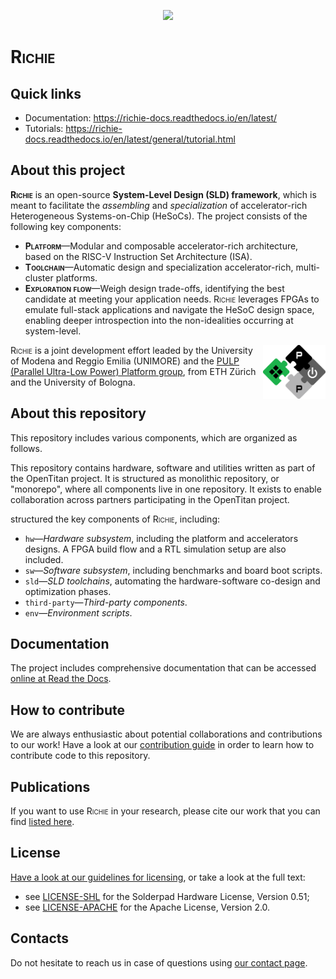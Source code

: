 <figure>
  <p align="center">
  <img
  src="https://richie-docs.readthedocs.io/en/latest/_images/richie_summary.png"
  width="750px"
  </p>
</figure>

# <span style="font-variant:small-caps;">Richie</span>

## Quick links
- Documentation: https://richie-docs.readthedocs.io/en/latest/
- Tutorials: https://richie-docs.readthedocs.io/en/latest/general/tutorial.html

## About this project
<span style="font-variant:small-caps;">**Richie**</span> is an open-source **System-Level Design (SLD) framework**, which is meant to facilitate the _assembling_ and _specialization_ of accelerator-rich Heterogeneous Systems-on-Chip (HeSoCs).
The project consists of the following key components:
- <span style="font-variant:small-caps;">**Platform**</span>—Modular and composable accelerator-rich architecture, based on the RISC-V Instruction Set Architecture (ISA).
- <span style="font-variant:small-caps;">**Toolchain**</span>—Automatic design and specialization accelerator-rich, multi-cluster platforms.
- <span style="font-variant:small-caps;">**Exploration flow**</span>—Weigh design trade-offs, identifying the best candidate at meeting your application needs. <span style="font-variant:small-caps;">Richie</span> leverages FPGAs to emulate full-stack applications and navigate the HeSoC design space, enabling deeper introspection into the non-idealities occurring at system-level.

<a href="https://pulp-platform.org">
<img src="img/pulp_logo_icon.svg" alt="Logo" width="100" align="right">
</a>

<span style="font-variant:small-caps;">Richie</span> is a joint development effort leaded by the University of Modena and Reggio Emilia (UNIMORE) and the [PULP (Parallel Ultra-Low Power) Platform group](https://pulp-platform.org/index.html), from ETH Zürich and the University of Bologna.

## About this repository
This repository includes various components, which are organized as follows.

This repository contains hardware, software and utilities written as part of the OpenTitan project.
It is structured as monolithic repository, or "monorepo", where all components live in one repository.
It exists to enable collaboration across partners participating in the OpenTitan project.

structured the key components of <span style="font-variant:small-caps;">Richie</span>, including:

- `hw`—_Hardware subsystem_, including the platform and accelerators designs. A FPGA build flow and a RTL simulation setup are also included.
- `sw`—_Software subsystem_, including benchmarks and board boot scripts.
- `sld`—_SLD toolchains_, automating the hardware-software co-design and optimization phases.
- `third-party`—_Third-party components_.
- `env`—_Environment scripts_.

## Documentation
The project includes comprehensive documentation that can be accessed [online at Read the Docs](https://richie-docs.readthedocs.io/en/latest/).

## How to contribute
We are always enthusiastic about potential collaborations and contributions to our work!
Have a look at our [contribution guide](https://richie-docs.readthedocs.io/en/latest/general/contributing.html) in order to learn how to contribute code to this repository.

## Publications
If you want to use <span style="font-variant:small-caps;">Richie</span> in your research, please cite our work that you can find [listed here](https://richie-docs.readthedocs.io/en/latest/general/publications.html).

## License
[Have a look at our guidelines for licensing](https://richie-docs.readthedocs.io/en/latest/general/license.html), or take a look at the full text:
- see [LICENSE-SHL](LICENSE-SHL) for the Solderpad Hardware License, Version 0.51;
- see [LICENSE-APACHE](LICENSE-APACHE) for the Apache License, Version 2.0.

## Contacts
Do not hesitate to reach us in case of questions using [our contact page](https://richie-docs.readthedocs.io/en/latest/general/team.html).